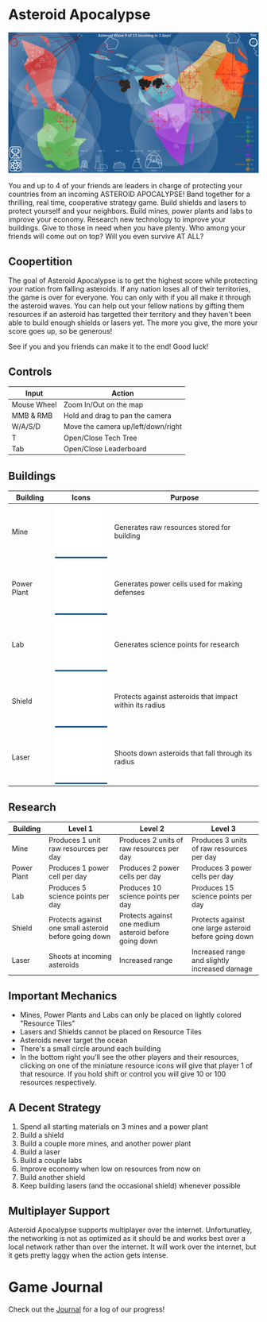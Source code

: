 # Asteroid Apocalypse

![screenshot](docs/screenshot.png)

You and up to 4 of your friends are leaders in charge of protecting your countries from an incoming ASTEROID APOCALYPSE! Band together for a thrilling, real time, cooperative strategy game. Build shields and lasers to protect yourself and your neighbors. Build mines, power plants and labs to improve your economy. Research new technology to improve your buildings. Give to those in need when you have plenty. Who among your friends will come out on top? Will you even survive AT ALL?

## Coopertition

The goal of Asteroid Apocalypse is to get the highest score while protecting your nation from falling asteroids. If any nation loses all of their territories, the game is over for everyone. You can only with if you all make it through the asteroid waves. You can help out your fellow nations by gifting them resources if an asteroid has targetted their territory and they haven't been able to build enough shields or lasers yet. The more you give, the more your score goes up, so be generous!

See if you and you friends can make it to the end! Good luck!

## Controls

| Input       | Action                             |
| ----------- | ---------------------------------- |
| Mouse Wheel | Zoom In/Out on the map             |
| MMB & RMB   | Hold and drag to pan the camera    |
| W/A/S/D     | Move the camera up/left/down/right |
| T           | Open/Close Tech Tree               |
| Tab         | Open/Close Leaderboard             |

## Buildings

| Building    | Icons                                                                                         | Purpose                                                  |
| ----------- | --------------------------------------------------------------------------------------------- | -------------------------------------------------------- |
| Mine        | <div style="background-color:#19558f;">![Mine](assets/icons/Mine.png)</div>                   | Generates raw resources stored for building              |
| Power Plant | <div style="background-color:#19558f;">![<Power Plant>](<assets/icons/Power Plant.png>)</div> | Generates power cells used for making defenses           |
| Lab         | <div style="background-color:#19558f;">![Lab](assets/icons/Lab.png)</div>                     | Generates science points for research                    |
| Shield      | <div style="background-color:#19558f;">![Shield](assets/icons/Shield.png)</div>               | Protects against asteroids that impact within its radius |
| Laser       | <div style="background-color:#19558f;">![Laser](assets/icons/Missile.png)</div>               | Shoots down asteroids that fall through its radius       |

## Research

| Building    | Level 1                                               | Level 2                                                | Level 3                                               |
| ----------- | ----------------------------------------------------- | ------------------------------------------------------ | ----------------------------------------------------- |
| Mine        | Produces 1 unit raw resources per day                 | Produces 2 units of raw resources per day              | Produces 3 units of raw resources per day             |
| Power Plant | Produces 1 power cell per day                         | Produces 2 power cells per day                         | Produces 3 power cells per day                        |
| Lab         | Produces 5 science points per day                     | Produces 10 science points per day                     | Produces 15 science points per day                    |
| Shield      | Protects against one small asteroid before going down | Protects against one medium asteroid before going down | Protects against one large asteroid before going down |
| Laser       | Shoots at incoming asteroids                          | Increased range                                        | Increased range and slightly increased damage         |

## Important Mechanics

- Mines, Power Plants and Labs can only be placed on lightly colored "Resource Tiles"
- Lasers and Shields cannot be placed on Resource Tiles
- Asteroids never target the ocean
- There's a small circle around each building
- In the bottom right you'll see the other players and their resources, clicking on one of the miniature resource icons will give that player 1 of that resource. If you hold shift or control you will give 10 or 100 resources respectively.

## A Decent Strategy

1. Spend all starting materials on 3 mines and a power plant
2. Build a shield
3. Build a couple more mines, and another power plant
4. Build a laser
5. Build a couple labs
6. Improve economy when low on resources from now on
7. Build another shield
8. Keep building lasers (and the occasional shield) whenever possible

## Multiplayer Support

Asteroid Apocalypse supports multiplayer over the internet. Unfortunatley, the networking is not as optimized as it should be and works best over a local network rather than over the internet. It will work over the internet, but it gets pretty laggy when the action gets intense.

# Game Journal

Check out the [Journal](docs/journal.md) for a log of our progress!
